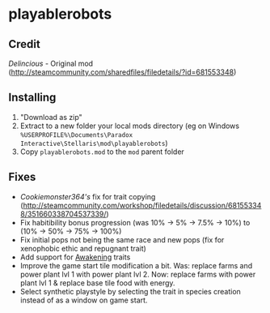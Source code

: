 # playablerobots
## Credit
*Delincious* - Original mod (http://steamcommunity.com/sharedfiles/filedetails/?id=681553348)

## Installing
1. "Download as zip"
2. Extract to a new folder your local mods directory (eg on Windows `%USERPROFILE%\Documents\Paradox Interactive\Stellaris\mod\playablerobots`)
3. Copy `playablerobots.mod` to the `mod` parent folder

## Fixes
* *Cookiemonster364's* fix for trait copying (http://steamcommunity.com/workshop/filedetails/discussion/681553348/351660338704537339/)
* Fix habitibility bonus progression (was 10% -> 5% -> 7.5% -> 10%) to (10% -> 50% -> 75% -> 100%)
* Fix initial pops not being the same race and new pops (fix for xenophobic ethic and repugnant trait)
* Add support for [Awakening](http://steamcommunity.com/sharedfiles/filedetails/?id=719876273) traits
* Improve the game start tile modification a bit. Was: replace farms and power plant lvl 1 with power plant lvl 2. Now: replace farms with power plant lvl 1 & replace base tile food with energy.
* Select synthetic playstyle by selecting the trait in species creation instead of as a window on game start.

